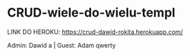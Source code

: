 # CRUD-wiele-do-wielu-templ

LINK DO HEROKU: https://crud-dawid-rokita.herokuapp.com/

Admin: Dawid a | Guest: Adam qwerty

